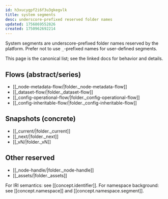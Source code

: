 ```yaml
---
id: h3xucygpf2i6f3u3gkegvlk
title: system segments
desc: underscore-prefixed reserved folder names
updated: 1756869552826
created: 1750962692214
---
```


System segments are underscore-prefixed folder names reserved by the platform. Prefer not to use `_`-prefixed names for user-defined segments.

This page is the canonical list; see the linked docs for behavior and details.

## Flows (abstract/series)

- [[_node-metadata-flow/|folder._node-metadata-flow]]
- [[_dataset-flow/|folder._dataset-flow]]
- [[_config-operational-flow/|folder._config-operational-flow]]
- [[_config-inheritable-flow/|folder._config-inheritable-flow]]

## Snapshots (concrete)

- [[_current/|folder._current]]
- [[_next/|folder._next]]
- [[_vN/|folder._vN]]

## Other reserved

- [[_node-handle/|folder._node-handle]]
- [[_assets/|folder._assets]]

For IRI semantics: see [[concept.identifier]]. For namespace background: see [[concept.namespace]] and [[concept.namespace.segment]].
